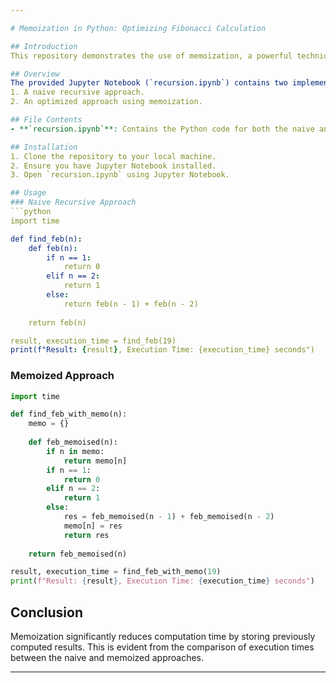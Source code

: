 ```yaml
---

# Memoization in Python: Optimizing Fibonacci Calculation

## Introduction
This repository demonstrates the use of memoization, a powerful technique to optimize recursive functions, using the example of calculating Fibonacci numbers in Python. 

## Overview
The provided Jupyter Notebook (`recursion.ipynb`) contains two implementations of the Fibonacci sequence calculation: 
1. A naive recursive approach.
2. An optimized approach using memoization.

## File Contents
- **`recursion.ipynb`**: Contains the Python code for both the naive and memoized implementations of the Fibonacci sequence calculation.

## Installation
1. Clone the repository to your local machine.
2. Ensure you have Jupyter Notebook installed.
3. Open `recursion.ipynb` using Jupyter Notebook.

## Usage
### Naive Recursive Approach
```python
import time

def find_feb(n):
    def feb(n):
        if n == 1:
            return 0
        elif n == 2:
            return 1
        else:
            return feb(n - 1) + feb(n - 2)
        
    return feb(n)

result, execution_time = find_feb(19)
print(f"Result: {result}, Execution Time: {execution_time} seconds")
```

### Memoized Approach
```python
import time

def find_feb_with_memo(n):
    memo = {}
    
    def feb_memoised(n):
        if n in memo:
            return memo[n]
        if n == 1:
            return 0
        elif n == 2:
            return 1
        else:
            res = feb_memoised(n - 1) + feb_memoised(n - 2)
            memo[n] = res
            return res
    
    return feb_memoised(n)

result, execution_time = find_feb_with_memo(19)
print(f"Result: {result}, Execution Time: {execution_time} seconds")
```

## Conclusion
Memoization significantly reduces computation time by storing previously computed results. This is evident from the comparison of execution times between the naive and memoized approaches.

---
```

